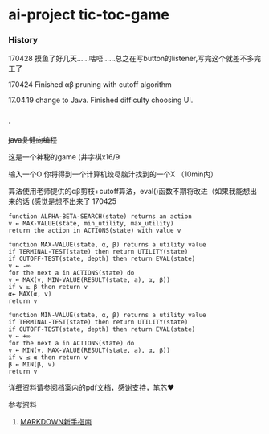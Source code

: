 # ai-project tic-toc-game

### History

170428 摸鱼了好几天……咕唔……总之在写button的listener,写完这个就差不多完工了

170424 Finished αβ pruning with cutoff algorithm
       <!--看了网上的例子才想到用button做棋盘 觉得自己很笨 之前自己做的棋盘图片都白做了 不开心T.T-->

17.04.19 change to Java. Finished difficulty choosing UI.

### .
<del>java复健向编程</del>

这是一个神秘的game (井字棋x16/9

输入一个O 你将得到一个计算机绞尽脑汁找到的一个X （10min内）

算法使用老师提供的αβ剪枝+cutoff算法，eval()函数不期将改进（如果我能想出来的话 (感觉是想不出来了 170425

```
function ALPHA-BETA-SEARCH(state) returns an action
v ← MAX-VALUE(state, min_utility, max_utility)
return the action in ACTIONS(state) with value v

function MAX-VALUE(state, α, β) returns a utility value
if TERMINAL-TEST(state) then return UTILITY(state)
if CUTOFF-TEST(state, depth) then return EVAL(state)
v ← -∞
for the next a in ACTIONS(state) do
v ← MAX(v, MIN-VALUE(RESULT(state, a), α, β))
if v ≥ β then return v
α← MAX(α, v)
return v

function MIN-VALUE(state, α, β) returns a utility value
if TERMINAL-TEST(state) then return UTILITY(state)
if CUTOFF-TEST(state, depth) then return EVAL(state)
v ← +∞
for the next a in ACTIONS(state) do
v ← MIN(v, MAX-VALUE(RESULT(state, a), α, β))
if v ≤ α then return v
β ← MIN(β, v)
return v
```

详细资料请参阅档案内的pdf文档，感谢支持，笔芯♥

参考资料
1. [MARKDOWN新手指南](http://www.jianshu.com/p/q81RER)
